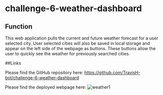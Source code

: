 # challenge-6-weather-dashboard

## Function

This web application pulls the current and future weather forecast for a user selected city. User selected cities will also be saved in local storage and appear on the left side of the webpage as buttons. These buttons allow the user to quickly see the weather for previously searched cities.

##Links

Please find the GitHub repository here: https://github.com/TravisH-bot/challenge-6-weather-dashboard

Please find the deployed webpage here:
![weather1](https://user-images.githubusercontent.com/123913103/221243828-d97f6c39-49e5-4eda-99cd-188f6cc061b8.PNG)
